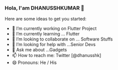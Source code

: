 ### Hola,  I'am DHANUSSHKUMAR 👋


Here are some ideas to get you started:

- 🔭 I’m currently working on Flutter Project
- 🌱 I’m currently learning ... Flutter
- 👯 I’m looking to collaborate on ... Software Stuffs
- 🤔 I’m looking for help with ...Senior Devs
- 💬 Ask me about ...Gadgets
- 📫 How to reach me: Twitter [@dhanusshk]
- 😄 Pronouns: He / His
